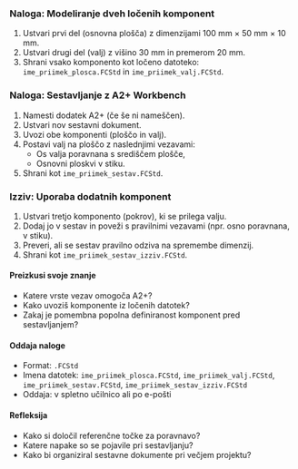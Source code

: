 ### Naloga: Modeliranje dveh ločenih komponent

1. Ustvari prvi del (osnovna plošča) z dimenzijami 100 mm × 50 mm × 10 mm.
2. Ustvari drugi del (valj) z višino 30 mm in premerom 20 mm.
3. Shrani vsako komponento kot ločeno datoteko: `ime_priimek_plosca.FCStd` in `ime_priimek_valj.FCStd`.

### Naloga: Sestavljanje z A2+ Workbench

1. Namesti dodatek A2+ (če še ni nameščen).
2. Ustvari nov sestavni dokument.
3. Uvozi obe komponenti (ploščo in valj).
4. Postavi valj na ploščo z naslednjimi vezavami:
   - Os valja poravnana s središčem plošče,
   - Osnovni ploskvi v stiku.
5. Shrani kot `ime_priimek_sestav.FCStd`.

### Izziv: Uporaba dodatnih komponent

1. Ustvari tretjo komponento (pokrov), ki se prilega valju.
2. Dodaj jo v sestav in poveži s pravilnimi vezavami (npr. osno poravnana, v stiku).
3. Preveri, ali se sestav pravilno odziva na spremembe dimenzij.
4. Shrani kot `ime_priimek_sestav_izziv.FCStd`.

#### Preizkusi svoje znanje
- Katere vrste vezav omogoča A2+?
- Kako uvoziš komponente iz ločenih datotek?
- Zakaj je pomembna popolna definiranost komponent pred sestavljanjem?

#### Oddaja naloge
- Format: `.FCStd`
- Imena datotek: `ime_priimek_plosca.FCStd`, `ime_priimek_valj.FCStd`, `ime_priimek_sestav.FCStd`, `ime_priimek_sestav_izziv.FCStd`
- Oddaja: v spletno učilnico ali po e-pošti

#### Refleksija
- Kako si določil referenčne točke za poravnavo?
- Katere napake so se pojavile pri sestavljanju?
- Kako bi organiziral sestavne dokumente pri večjem projektu?

